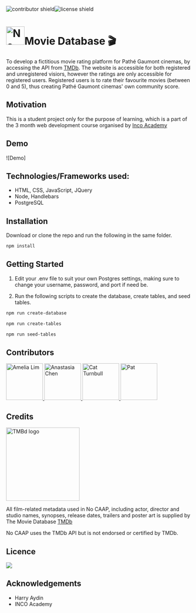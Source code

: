 ![contributor shield](https://img.shields.io/badge/Contributors-2-%23c24d89?style=for-the-badge)![license shield](https://img.shields.io/badge/License-MIT-green?style=for-the-badge)

# <img src="https://github.com/hi-i-am-ana/Pathe-Gaumont_movie-platform/blob/df339a2d657f42ec9e6dc6df0ac2ccb8f2cf80c7/public/assets/2.png" alt="No CAAP logo" width="50"/>Movie Database :clapper:

To develop a fictitious movie rating platform for Pathé Gaumont cinemas, by accessing the API from [TMDb](https://www.themoviedb.org/). 
The website is accessible for both registered and unregistered visiors, however the ratings are only accessible for registered users. Registered users is to rate their favourite movies (between 0 and 5), thus creating Pathé Gaumont cinemas' own community score. 

## Motivation 
This is a student project only for the purpose of learning, which is a part of the 3 month web development course organised by [Inco Academy](https://www.inco.org.au/incode)

## Demo 
![Demo]

## Technologies/Frameworks used:

- HTML, CSS, JavaScript, JQuery
- Node, Handlebars
- PostgreSQL

## Installation

Download or clone the repo and run the following in the same folder.

```zsh
npm install
```

## Getting Started

1. Edit your .env file to suit your own Postgres settings, making sure to change your username, password, and port if need be.

2. Run the following scripts to create the database, create tables, and seed tables.

```zsh
npm run create-database
```

```zsh
npm run create-tables
```

```zsh
npm run seed-tables
```

## Contributors 
<a href="https://github.com/AmeliaLim">
  <img src="https://github.com/AmeliaLim.png" alt="Amelia Lim" width="100"/>
</a>

<a href="https://github.com/hi-i-am-ana">
  <img src="https://github.com/hi-i-am-ana.png" alt="Anastasia Chen" width="100"/>
</a>

<a href="https://github.com/cattrn">
  <img src="https://github.com/cattrn.png" alt="Cat Turnbull" width="100"/>
</a>

<a href="https://github.com/patk">
  <img src="https://github.com/patk.png" alt="Pat" width="100"/>
</a>

## Credits
<img src="https://github.com/hi-i-am-ana/Pathe-Gaumont_movie-platform/blob/97c96767bb47369f5b196a9cc99515b8cf4fac0b/public/assets/TMDb.svg" alt="TMBd logo" width="200"/>

All film-related metadata used in No CAAP, including actor, director and studio names, synopses, release dates, trailers and poster art is supplied by The Movie Database [TMDb](https://www.themoviedb.org/)

No CAAP uses the TMDb API but is not endorsed or certified by TMDb.

## Licence 
![](https://img.shields.io/badge/cocoapods/l/:spec)

## Acknowledgements

- Harry Aydin
- INCO Academy
